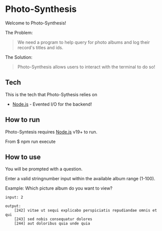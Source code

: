 # Photo-Synthesis

Welcome to Photo-Synthesis!

The Problem:

> We need a program to help query for photo albums and log their record's titles and ids.

The Solution:

> Photo-Synthesis allows users to interact with the terminal to do so!

## Tech

This is the tech that Photo-Sythesis relies on

- [Node.js](https://nodejs.org/en/) - Evented I/O for the backend!

## How to run

Photo-Syntesis requires [Node.js](https://nodejs.org/) v19+ to run.

From 
\$ npm run execute

## How to use

You will be prompted with a question.

Enter a valid stringnumber input within the available album range (1-100).

Example:
    Which picture album do you want to view?

    input: 2

    output: 
        [242] vitae ut sequi explicabo perspiciatis repudiandae omnis et qui
        [243] sed nobis consequatur dolores
        [244] aut doloribus quia unde quia
